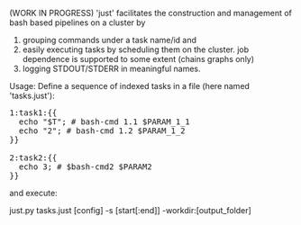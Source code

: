 (WORK IN PROGRESS)
'just' facilitates the construction and management of bash based pipelines on a cluster by 
1. grouping commands under a task name/id and 
2. easily executing tasks by scheduling them on the cluster. job dependence is supported to some extent (chains graphs only)
3. logging STDOUT/STDERR in meaningful names.

Usage:
Define a sequence of indexed tasks in a file (here named 'tasks.just'):

<pre>
1:task1:{{
  echo "$T"; # bash-cmd 1.1 $PARAM_1_1
  echo "2"; # bash-cmd 1.2 $PARAM_1_2
}}

2:task2:{{
  echo 3; # $bash-cmd2 $PARAM2
}}
</pre>

and execute:

just.py tasks.just [config] -s [start[:end]] -workdir:[output_folder]
